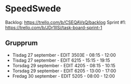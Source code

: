 # SpeedSwede

Backlog: https://trello.com/b/CSEQAVsQ/backlog
Sprint #1: https://trello.com/b/JDr1IlSi/task-board-sprint-1

## Grupprum
- Tisdag 27 september - EDIT 3503E - 08:15 - 12:00
- Tisdag 27 september - EDIT 6215 - 15:15 - 19:15
- Torsdag 29 september - EDIT 4205 - 08:15 - 10:15
- Torsdag 29 september - EDIT 6205 - 13:00 - 17:00
- Fredag 30 september - EDIT 5205 - 08:00 - 12:00
